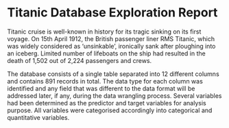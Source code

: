 # Titanic Database Exploration Report
Titanic cruise is well-known in history for its tragic sinking on its first voyage. On 15th April 1912, the British passenger liner RMS Titanic, which was widely considered as ‘unsinkable’, ironically sank after ploughing into an iceberg. Limited number of lifeboats on the ship had resulted in the death of 1,502 out of 2,224 passengers and crews.

The database consists of a single table separated into 12 different columns and contains 891 records in total. The data type for each column was identified and any field that was different to the data format will be addressed later, if any, during the data wrangling process. Several variables had been determined as the predictor and target variables for analysis purpose. All variables were categorised accordingly into categorical and quantitative variables.
